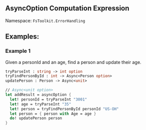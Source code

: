 ## AsyncOption Computation Expression

Namespace: `FsToolkit.ErrorHandling`

## Examples:

### Example 1

Given a personId and an age, find a person and update their age.

```fsharp
tryParseInt : string -> int option
tryFindPersonById : int -> Async<Person option>
updatePerson : Person -> Async<unit>
```

```fsharp
// Async<unit option>
let addResult = asyncOption {
  let! personId = tryParseInt "3001"
  let! age = tryParseInt "35"
  let! person = tryFindPersonById personId "US-OH"
  let person = { person with Age = age }
  do! updatePerson person
}
```